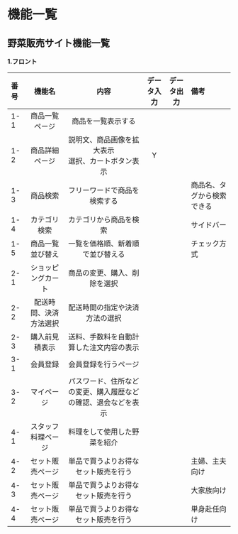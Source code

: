 # 機能一覧
## 野菜販売サイト機能一覧
**1.フロント**

|番号|機能名|内容|データ入力|データ出力|備考|
|:---|:---:|:---:|:---:|:---:|:---|
|1-1|商品一覧ページ|商品を一覧表示する||||
|1-2|商品詳細ページ|説明文、商品画像を拡大表示<br>選択、カートボタン表示|Y||||
|1-3|商品検索|フリーワードで商品を検索する|||商品名、タグから検索できる|
|1-4|カテゴリ検索|カテゴリから商品を検索|||サイドバー|
|1-5|商品一覧並び替え|一覧を価格順、新着順で並び替える|||チェック方式|
|2-1|ショッピングカート|商品の変更、購入、削除を選択||||
|2-2|配送時間、決済方法選択|配送時間の指定や決済方法の選択||||
|2-3|購入前見積表示|送料、手数料を自動計算した注文内容の表示||||
|3-1|会員登録|会員登録を行うページ||||
|3-2|マイページ|パスワード、住所などの変更、購入履歴などの確認、退会などを表示||||
|4-1|スタッフ料理ページ|料理をして使用した野菜を紹介||||
|4-2|セット販売ページ|単品で買うよりお得なセット販売を行う|||主婦、主夫向け|
|4-3|セット販売ページ|単品で買うよりお得なセット販売を行う|||大家族向け|
|4-4|セット販売ページ|単品で買うよりお得なセット販売を行う|||単身赴任向け|



